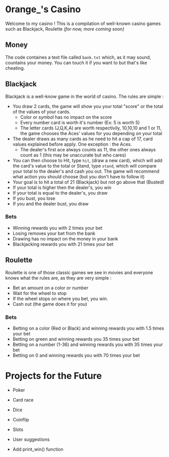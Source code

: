 
# 0range_'s Casino

Welcome to my casino ! This is a compilation of well-known casino games such as Blackjack, Roulette *(for now, more coming soon)*

## Money

The code containes a text file called `bank.txt` which, as it may sound, countains your money. You can touch it if you want to but that's like cheating.

## Blackjack

Blackjack is a well-know game in the world of casino. The rules are simple :

- You draw 2 cards, the game will show you your total "score" or the total of the values of your cards.
    - Color or symbol has no impact on the score
    - Every number card is worth it's number (Ex: 5 is worth 5)
    - The letter cards (J,Q,K,A) are worth respectivily, 10,10,10 and 1 or 11, the game chooses the Aces' values for you depending on your total
- The dealer draws as many cards as he need to hit a cap of 17, card values explained before apply. One exception : the Aces.
    - The dealer's first ace always counts as 11, the other ones always count as 1 (this may be unaccurate but who cares)
- You can then choose to Hit, type `hit`, (draw a new card), which will add the card's value to the total or Stand, type `stand`, which will compare your total to the dealer's and cash you out. The game will recommend what action you should choose (but you don't have to follow it)
- Your goal is to hit a total of 21 (Blackjack) but not go above that (Busted)
- If your total is higher then the dealer's, you win
- If your total is equal to the dealer's, you draw
- If you bust, you lose
- If you and the dealer bust, you draw

### Bets

- Winning rewards you with 2 times your bet
- Losing removes your bet from the bank
- Drawing has no impact on the money in your bank
- Blackjacking rewards you with 21 times your bet

## Roulette

Roulette is one of those classic games we see in movies and everyone knows what the rules are, as they are very simple :

- Bet an amount on a color or number
- Wait for the wheel to stop
- If the wheel stops on where you bet, you win.
- Cash out (the game does it for you)

### Bets

- Betting on a color (Red or Black) and winning rewards you with 1.5 times your bet
- Betting on green and winning rewards you 35 times your bet
- Betting on a number (1-36) and winning rewards you with 35 times your bet
- Betting on 0 and winning rewards you with 70 times your bet

# Projects for the Future

- Poker
- Card race
- Dice
- Coinflip
- Slots
- User suggestions

- Add print_win() function
